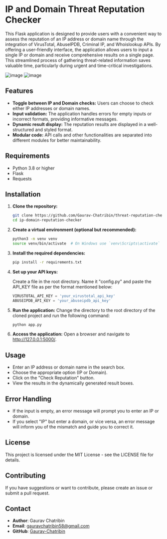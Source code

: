 # IP and Domain Threat Reputation Checker

This Flask application is designed to provide users with a convenient way to assess the reputation of an IP address or domain name through the integration of VirusTotal, AbuseIPDB, Criminal IP, and Whoislookup APIs. By offering a user-friendly interface, the application allows users to input a single IP or domain and receive comprehensive results on a single page. This streamlined process of gathering threat-related information saves valuable time, particularly during urgent and time-critical investigations.

![image](https://github.com/user-attachments/assets/a47d208f-e962-4a90-8cb4-2dfc412b626c) 
![image](https://github.com/user-attachments/assets/51a00a73-446e-4991-904a-25c3b0205fbe)


## Features

- **Toggle between IP and Domain checks:** Users can choose to check either IP addresses or domain names.
- **Input validation:** The application handles errors for empty inputs or incorrect formats, providing informative messages.
- **Dynamic result display:** The reputation results are displayed in a well-structured and styled format.
- **Modular code:** API calls and other functionalities are separated into different modules for better maintainability.

## Requirements

- Python 3.8 or higher
- Flask
- Requests

## Installation

1. **Clone the repository:**

   ```bash
   git clone https://github.com/Gaurav-Chatribin/threat-reputation-checker.git
   cd ip-domain-reputation-checker

2. **Create a virtual environment (optional but recommended):**

    ```bash
    python3 -m venv venv
    source venv/bin/activate  # On Windows use `venv\Scripts\activate`
    ```

3. **Install the required dependencies:**

    ```bash
    pip install -r requirements.txt
    ```

4. **Set up your API keys:**

    Create a file in the root directory. Name it "config.py" and paste the API_KEY file as per the format mentioned below:

    ```python
    VIRUSTOTAL_API_KEY = 'your_virustotal_api_key'
    ABUSEIPDB_API_KEY = 'your_abuseipdb_api_key'
    ```

5. **Run the application:**
    Change the directory to the root directory of the cloned project and run the following command:
    
    ```bash
    python app.py
    ```

6. **Access the application:**
    Open a browser and navigate to http://127.0.0.1:5000/.

## Usage

   - Enter an IP address or domain name in the search box.
   - Choose the appropriate option (IP or Domain).
   - Click on the "Check Reputation" button.
   - View the results in the dynamically generated result boxes.

## Error Handling

   - If the input is empty, an error message will prompt you to enter an IP or domain.
   - If you select "IP" but enter a domain, or vice versa, an error message will inform you of the mismatch and guide you to correct it.

## License

   This project is licensed under the MIT License - see the LICENSE file for details.

## Contributing

   If you have suggestions or want to contribute, please create an issue or submit a pull request.

## Contact

- **Author**: Gaurav Chatribin
- **Email**: gauravchatribin58@gmail.com
- **GitHub**: [Gaurav-Chatribin](https://github.com/Gaurav-Chatribin)
